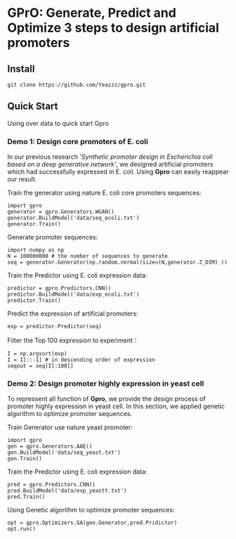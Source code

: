 # GPrO: Generate, Predict and Optimize 3 steps to design artificial promoters
## Install
`git clone https://github.com/Yeazzz/gpro.git`
## Quick Start
Using over data to quick start Gpro
### Demo 1: Design core promoters of E. coli
In our previous research *'Synthetic promoter design in Escherichia coli based on a deep generative network'*, we designed artificial promoters which had successfully expressed in E. coli. Using **Gpro** can easily reappear our result.

Train the generator using  nature E. coli core promoters sequences:
```
import gpro
generator = gpro.Generators.WGAN()
generator.BuildModel('data/seq_ecoli.txt')
generator.Train()
```
Generate promoter sequences:
```
import numpy as np
N = 100000000 # the number of sequences to generate
seq = generator.Generator(np.random.normal(size=(N,generator.Z_DIM) ))
```
Train the Predictor using E. coli expression data:
```
predictor = gpro.Predictors.CNN()
predictor.BuildModel('data/exp_ecoli.txt')
predictor.Train()
```
Predict the expression of artificial promoters:
```
exp = predictor.Predictor(seq)
```
Filter the Top 100 expression to experiment：
```
I = np.argsort(exp)
I = I[::-1] # in descending order of expression
seqout = seq[I[:100]]
```

### Demo 2: Design promoter highly expression in yeast cell
To repressent all function of **Gpro**, we provide the design process of promoter highly expression in yeast cell. In this section, we applied genetic algorithm to optimize promoter sequences.

Train Generator use nature yeast promoter:
```
import gpro
gen = gpro.Generators.AAE()
gen.BuildModel('data/seq_yeast.txt')
gen.Train()
```
Train the Predictor using E. coli expression data:
```
pred = gpro.Predictors.CNN()
pred.BuildModel('data/exp_yeastt.txt')
pred.Train()
```
Using Genetic algorithm to optimize promoter sequences:
```
opt = gpro.Optimizers.GA(gen.Generator,pred.Pridictor)
opt.run()
```
